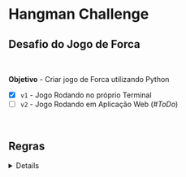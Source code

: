 # Hangman Challenge
## Desafio do Jogo de Forca

<br>

<strong>Objetivo</strong> - Criar jogo de Forca utilizando Python

- [x] `v1` - Jogo Rodando no próprio Terminal
- [ ] `v2` - Jogo Rodando em Aplicação Web (*#ToDo*)

<br>

## <strong>Regras</strong>

 <details>
    <p>

### <strong>Modo de Jogar</strong>

- Palavra
  - Será solicitado que a 1ª pessoa insira uma palavra no sistema. Essa palavra passa a ser o objetivo a ser descoberto pela 2ª pessoa

<br>

  - Adivinhação da palavra 
    - A 2ª pessoa irá palpitar letras a fim de descobrir a *palavra-objetivo*
    - O jogo irá retornar uma resposta
      - Palpite correto -> `posição da letra na palavra`
      - Palpite errado -> `Adiciona letra a grupo de palpites incorretos`
    - O jogo irá se encerrar ou com a palavra correta sendo descoberta, ou com as vidas acabando

<br>

### <strong>Vidas</strong>

- A 2ª pessoa terá a seguinte quantidade de lidas:
  - 1 + Qtd. de letras na *palavra-objetivo*
    </p>
    </details>